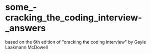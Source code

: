 # some_-cracking_the_coding_interview-_answers
based on the 6th edition of "cracking the coding interview" by Gayle Laakmann McDowell
